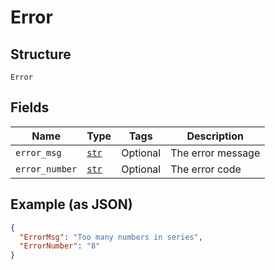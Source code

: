 
# Error

## Structure

`Error`

## Fields

| Name | Type | Tags | Description |
|  --- | --- | --- | --- |
| `error_msg` | [`str`](../../doc/models/string-enum.md) | Optional | The error message |
| `error_number` | [`str`](../../doc/models/string-enum.md) | Optional | The error code |

## Example (as JSON)

```json
{
  "ErrorMsg": "Too many numbers in series",
  "ErrorNumber": "8"
}
```

